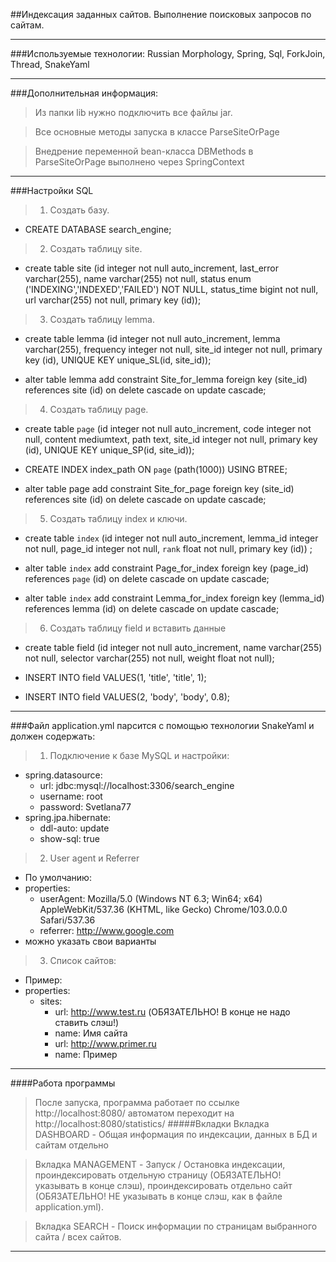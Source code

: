 ##Индексация заданных сайтов. Выполнение поисковых запросов по сайтам.
____
###Используемые технологии: Russian Morphology, Spring, Sql, ForkJoin, Thread, SnakeYaml 
____
###Дополнительная информация:
> Из папки lib нужно подключить все файлы jar.

> Все основные методы запуска в классе ParseSiteOrPage
 
> Внедрение переменной bean-класса DBMethods в ParseSiteOrPage выполнено через SpringContext
____
###Настройки SQL
> 1. Создать базу.
- CREATE DATABASE search_engine;

> 2. Создать таблицу site.

- create table site
  (id integer not null auto_increment,
  last_error varchar(255),
  name varchar(255) not null,
  status enum ('INDEXING','INDEXED','FAILED') NOT NULL,
  status_time bigint not null,
  url varchar(255) not null,
  primary key (id));

> 3. Создать таблицу lemma.

- create table lemma
  (id integer not null auto_increment,
  lemma varchar(255),
  frequency integer not null,
  site_id integer not null,
  primary key (id),
  UNIQUE KEY unique_SL(id, site_id));

- alter table lemma add constraint Site_for_lemma foreign key (site_id)
  references site (id) on delete cascade on update cascade;

> 4. Создать таблицу page.

- create table `page`
  (id integer not null auto_increment,
  code integer not null,
  content mediumtext,
  path text,
  site_id integer not null,
  primary key (id),
  UNIQUE KEY unique_SP(id, site_id));

- CREATE INDEX index_path ON `page` (path(1000)) USING BTREE;

- alter table page add constraint Site_for_page foreign key (site_id)
  references site (id) on delete cascade on update cascade;

> 5. Создать таблицу index и ключи.

- create table `index`
  (id integer not null auto_increment,
  lemma_id integer not null,
  page_id integer not null,
  `rank` float not null,
  primary key (id)) ;

- alter table `index` add constraint Page_for_index foreign key (page_id)
  references `page` (id) on delete cascade on update cascade;
- alter table `index` add constraint Lemma_for_index foreign key (lemma_id)
  references lemma (id) on delete cascade on update cascade;

> 6. Создать таблицу field и вставить данные

- create table field
  (id integer not null auto_increment,
  name varchar(255) not null,
  selector varchar(255) not null,
  weight float not null);

- INSERT INTO field VALUES(1, 'title', 'title', 1);
- INSERT INTO field VALUES(2, 'body', 'body', 0.8);
____
###Файл application.yml парсится с помощью технологии SnakeYaml и должен содержать:
> 1. Подключение к базе MySQL и настройки:
- spring.datasource:
    - url: jdbc:mysql://localhost:3306/search_engine
    - username: root
    - password: Svetlana77
- spring.jpa.hibernate:
    - ddl-auto: update
    - show-sql: true

> 2. User agent и Referrer
- По умолчанию:
- properties:
    - userAgent: Mozilla/5.0 (Windows NT 6.3; Win64; x64) AppleWebKit/537.36 (KHTML, like Gecko) Chrome/103.0.0.0 Safari/537.36
    - referrer: http://www.google.com
- можно указать свои варианты

> 3. Список сайтов:
- Пример:
- properties:
    - sites:
        - url: http://www.test.ru (ОБЯЗАТЕЛЬНО! В конце не надо ставить слэш!)
        - name: Имя сайта
        - url: http://www.primer.ru
        - name: Пример
____
####Работа программы
> После запуска, программа работает по ссылке http://localhost:8080/
> автоматом переходит на http://localhost:8080/statistics/
#####Вкладки
> Вкладка DASHBOARD - Общая информация по индексации, данных в БД и сайтам отдельно

> Вкладка MANAGEMENT - Запуск / Остановка индексации, проиндексировать отдельную страницу (ОБЯЗАТЕЛЬНО! указывать в конце слэш), проиндексировать отдельно сайт (ОБЯЗАТЕЛЬНО! НЕ указывать в конце слэш, как в файле application.yml).

> Вкладка SEARCH - Поиск информации по страницам выбранного сайта / всех сайтов.
___